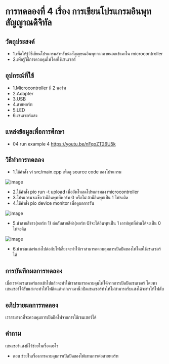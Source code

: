 # การทดลองที่ 4 เรื่อง การเขียนโปรแกรมอินพุทสัญญาณดิจิทัล
## วัตถุประสงค์
* 1.เพื่อให้รู้วิธีเขียนโปรแกรมสำหรับนำสัญญษณอินพุทจากภายนอกเข้ามาใน microcontroller
* 2.เพื่อรู้วิธีการควบคุมไฟโดยใช้เซนเซอร์
## อุปกรณ์ที่ใช้
* 1.Microcontroller มี 2 พอร์ท
* 2.Adapter
* 3.USB
* 4.สายพอร์ท
* 5.LED
* 6.เซนเซอร์แสง
## แหล่งข้อมูลเพื่อการศึกษา
* 04 run example 4 https://youtu.be/nFqoZT26U5k
## วิธีทำการทดลอง
* 1.ใช้คำสั่ง vi src/main.cpp เพื่อดู source code ของโปรแกรม

![image](https://user-images.githubusercontent.com/80880258/112261384-5729a300-8c9e-11eb-8a4e-89ee26ef5055.png)

* 2.ใช้คำสั่ง pio run -t upload เพื่ออัพโหลดโปรแกรมลง microcontroller
* 3.โปรแกรมจะเช็คว่ามีอินพุทที่พอร์ท 0 หรือไม่ ถ้ามีอินพุทเป็น 1 ไฟจะติด
* 4.ใช้คำสั่ง pio device monitor เพื่อดูผลการรัน

![image](https://user-images.githubusercontent.com/80880258/112261718-f51d6d80-8c9e-11eb-94b6-492e00f23774.png)

* 5.นำสายสีขาว(พอร์ท 1) ต่อกับสายสีดำ(พอร์ท 0)จะได้อินพุทเป็น 1 เอาท์พุทที่อ่านได้จะเป็น 0 ไฟจะติด

![image](https://user-images.githubusercontent.com/80880258/112264093-f486d600-8ca2-11eb-9c90-4fdb51153c20.png)

* 6.นำเซนเซอร์แสงไปต่อกับไฟเลี้ยงจะทำให้เราสามารถควบคุมการเปิดปิดของไฟโดยใช้เซนเซอร์ได้

## การบันทึกผลการทดลอง
เมื่อเราต่อเซนเซอร์แสงเข้าไปแล้วจะทำให้เราสามารถควบคุมไฟได้จากการเปิดปิดเซนเซอร์ โดยหาเซนเซอร์ได้รับแสงจะทำให้ไฟติดแต่หากเราเอานิ้วปิดเซนเซอร์ทำให้ไม่สามารถรับแสงได้จะทำให้ไฟดับ
## อภิปรายผลการทดลอง
เราสามารถที่จะควบคุมการเปิดปิดไฟจากการใช้เซนเซอร์ได้
## คำถาม
เซนเซอร์แสงมีไว้ช่วยในเรื่องอะไร
* ตอบ ช่วยในเรื่องการควบคุมการเปิดปิดของไฟแทนการต่อสายพอร์ท
